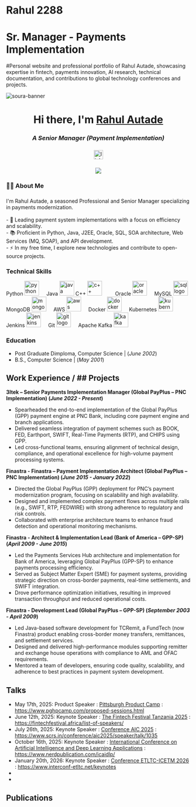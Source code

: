 # Rahul 2288

# Sr. Manager - Payments Implementation


#Personal website and professional portfolio of Rahul Autade, showcasing expertise in fintech, payments innovation, AI research, technical documentation, and contributions to global technology conferences and projects.


<img src="https://res.cloudinary.com/superfolio/image/upload/v1620689979/68747470733a2f2f692e70696e696d672e636f6d2f6f726967696e616c732f63362f33332f63322f63363333633230656465383266306530636564376435373064626533613166332e676966_yjuh2s.gif" alt="soura-banner">


<h1 align="center"> Hi there, I'm <a href="https://www.linkedin.com/in/rahul-autade-61310158/" target="_blank" rel="noopener noreferrer"> Rahul Autade </a>  </samp>
<h3 align="center"><i>A Senior Manager (Payment Implementation) </i></h3>

###

<div align="center">
  <a href="https://www.linkedin.com/in/rahul-autade-61310158/" target="_blank">
    <img src="https://img.shields.io/static/v1?message=LinkedIn&logo=linkedin&label=&color=0077B5&logoColor=white&labelColor=&style=for-the-badge" height="25" alt="linkedin logo"  />
  </a>
</div>

###

<div align="center">
  <img src="https://visitor-badge.laobi.icu/badge?page_id=RahulAutade2288.RahulAutade2288&"  />
</div>

###

<h3 align="left">👩‍💻 About Me</h3>

###

<p align="left">
  I'm Rahul Autade, a seasoned Professional and Senior Manager specializing in payments modernization.<br><br>
  - 🔭 Leading payment system implementations with a focus on efficiency and scalability.<br>
  - 📚 Proficient in Python, Java, J2EE, Oracle, SQL, SOA architecture, Web Services (MQ, SOAP), and API development.<br>
  - ⚡ In my free time, I explore new technologies and contribute to open-source projects.
</p>





### Technical Skills

<div align="left"> Python
  <img src="https://cdn.jsdelivr.net/gh/devicons/devicon/icons/python/python-original.svg" height="40" alt="python logo"  />
  <img width="12" /> Java
  <img src="https://cdn.jsdelivr.net/gh/devicons/devicon/icons/java/java-original.svg" height="40" alt="java logo"  />
  C++
  <img src="https://cdn.jsdelivr.net/gh/devicons/devicon/icons/cplusplus/cplusplus-original.svg" height="40" alt="c++ logo"  />
  <img width="12" />
  <img width="12" /> Oracle
  <img src="https://cdn.jsdelivr.net/gh/devicons/devicon/icons/oracle/oracle-original.svg" height="40" alt="oracle logo"  />
  <img width="12" /> MySQL
  <img src="https://cdn.jsdelivr.net/gh/devicons/devicon/icons/mysql/mysql-original-wordmark.svg" height="40" alt="sql logo"  />
   MongoDB
  <img src="https://cdn.jsdelivr.net/gh/devicons/devicon/icons/mongodb/mongodb-original.svg" height="40" alt="mongodb logo"  />
  <img width="12" />
  AWS
  <img src="https://cdn.jsdelivr.net/gh/devicons/devicon/icons/amazonwebservices/amazonwebservices-original.svg" height="40" alt="aws logo"  />
  <img width="12" />
  Docker
  <img src="https://cdn.jsdelivr.net/gh/devicons/devicon/icons/docker/docker-original.svg" height="40" alt="docker logo"  />
  <img width="12" />
  Kubernetes
  <img src="https://cdn.jsdelivr.net/gh/devicons/devicon/icons/kubernetes/kubernetes-plain.svg" height="40" alt="kubernetes logo"  />
  <img width="12" />
  Jenkins
  <img src="https://cdn.jsdelivr.net/gh/devicons/devicon/icons/jenkins/jenkins-original.svg" height="40" alt="jenkins logo"  />
  <img width="12" />
  Git
  <img src="https://cdn.jsdelivr.net/gh/devicons/devicon/icons/git/git-original.svg" height="40" alt="git logo"  />
  <img width="12" />
  Apache Kafka
  <img src="https://cdn.jsdelivr.net/gh/devicons/devicon/icons/apachekafka/apachekafka-original.svg" height="40" alt="kafka logo"  />
  <img width="12" />
  
</div>

### Education
- Post Graduate Dimploma, Computer Science |  (_June 2002_)								       		
- B.S., Computer Science | (_May 2001_)

## Work Experience / ## Projects
**3Itek – Senior Payments Implementation Manager (Global PayPlus – PNC Implementation) (_June 2022 - Present_)**
- Spearheaded the end-to-end implementation of the Global PayPlus (GPP) payment engine at PNC Bank, including core payment engine and branch applications.
- Delivered seamless integration of payment schemes such as BOOK, FED, Earthport, SWIFT, Real-Time Payments (RTP), and CHIPS using GPP.
- Led cross-functional teams, ensuring alignment of technical design, compliance, and operational excellence for high-volume payment processing systems.

**Finastra - Finastra – Payment Implementation Architect (Global PayPlus – PNC Implementation) (_June 2015 - January 2022_)**
- Directed the Global PayPlus (GPP) deployment for PNC’s payment modernization program, focusing on scalability and high availability.
- Designed and implemented complex payment flows across multiple rails (e.g., SWIFT, RTP, FEDWIRE) with strong adherence to regulatory and risk controls.
- Collaborated with enterprise architecture teams to enhance fraud detection and operational monitoring mechanisms.

**Finastra - Architect & Implementation Lead (Bank of America – GPP-SP) (_April 2009 - June 2015_)**
- Led the Payments Services Hub architecture and implementation for Bank of America, leveraging Global PayPlus (GPP-SP) to enhance payments processing efficiency.
- Served as Subject Matter Expert (SME) for payment systems, providing strategic direction on cross-border payments, real-time settlements, and SWIFT integration.
- Drove performance optimization initiatives, resulting in improved transaction throughput and reduced operational costs.

**Finastra - Development Lead (Global PayPlus – GPP-SP) (_September 2003 - April 2009_)**
- Led Java-based software development for TCRemit, a FundTech (now Finastra) product enabling cross-border money transfers, remittances, and settlement services.
- Designed and delivered high-performance modules supporting remitter and exchange house operations with compliance to AML and OFAC requirements.
- Mentored a team of developers, ensuring code quality, scalability, and adherence to best practices in payment system development.


## Talks
- May 17th, 2025: Product Speaker : [Pittsburgh Product Camp](https://www.pghpcamp.com/)   : https://www.pghpcamp.com/proposed-sessions.html
- June 12th, 2025: Keynote Speaker : [The Fintech Festival Tanzania 2025](https://fintechfestival.africa/) :  https://fintechfestival.africa/list-of-speakers/
- July 26th, 2025: Keynote Speaker : [Conference AIC 2025](https://www.scrs.in/conference/aic2025) : https://www.scrs.in/conference/aic2025/speaker/talk/1035
- October 16th, 2025: Keynote Speaker : [International Conference on Artificial Intelligence and Deep Learning Applications](https://www.nerdpublication.com/icaidlp/) : https://www.nerdpublication.com/icaidlp/
- January 20th, 2026: Keynote Speaker : [Conference ETLTC-ICETM 2026](https://www.interconf-etltc.net/etltc2026) : https://www.interconf-etltc.net/keynotes
- 
- 


## Publications


